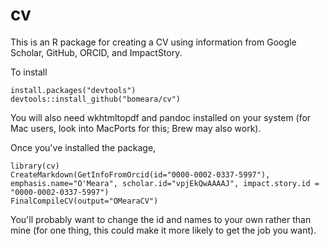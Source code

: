# cv
This is an R package for creating a CV using information from Google Scholar, GitHub, ORCID, and ImpactStory.

To install

```
install.packages("devtools")
devtools::install_github("bomeara/cv")
```

You will also need wkhtmltopdf and pandoc installed on your system (for Mac users, look into MacPorts for this; Brew may also work).

Once you've installed the package,

```
library(cv)
CreateMarkdown(GetInfoFromOrcid(id="0000-0002-0337-5997"), emphasis.name="O'Meara", scholar.id="vpjEkQwAAAAJ", impact.story.id = "0000-0002-0337-5997")
FinalCompileCV(output="OMearaCV")
```

You'll probably want to change the id and names to your own rather than mine (for one thing, this could make it more likely to get the job you want).
